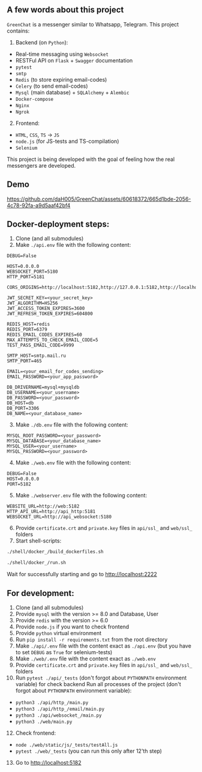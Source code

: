 A few words about this project
----------------------------
`GreenChat` is a messenger similar to Whatsapp, Telegram. This project contains:
1. Backend (on `Python`):
- Real-time messaging using `Websocket`
- RESTFul API on `Flask` + `Swagger` documentation
- `pytest`
- `smtp`
- `Redis` (to store expiring email-codes)
- `Celery` (to send email-codes)
- `Mysql` (main database) + `SQLAlchemy` + `Alembic`
- `Docker-compose`
- `Nginx`
- `Ngrok`

2. Frontend:
- `HTML`, `CSS`, `TS` -> `JS`
- `node.js` (for JS-tests and TS-compilation)
- `Selenium`

This project is being developed with the goal of feeling how the real messengers are developed.

Demo
----
https://github.com/daH005/GreenChat/assets/60618372/665d1bde-2056-4c78-92fa-a9d5aaf42bf4

Docker-deployment steps:
------------------------

1. Clone (and all submodules)
2. Make `./api.env` file with the following content:
```env
DEBUG=False

HOST=0.0.0.0
WEBSOCKET_PORT=5180
HTTP_PORT=5181

CORS_ORIGINS=http://localhost:5182,http://127.0.0.1:5182,http://localhost:2223,https://localhost:5182,https://127.0.0.1:5182,https://localhost:2223

JWT_SECRET_KEY=<your_secret_key>
JWT_ALGORITHM=HS256
JWT_ACCESS_TOKEN_EXPIRES=3600
JWT_REFRESH_TOKEN_EXPIRES=604800

REDIS_HOST=redis
REDIS_PORT=6379
REDIS_EMAIL_CODES_EXPIRES=60
MAX_ATTEMPTS_TO_CHECK_EMAIL_CODE=5
TEST_PASS_EMAIL_CODE=9999

SMTP_HOST=smtp.mail.ru
SMTP_PORT=465

EMAIL=<your_email_for_codes_sending>
EMAIL_PASSWORD=<your_app_password>

DB_DRIVERNAME=mysql+mysqldb
DB_USERNAME=<your_username>
DB_PASSWORD=<your_password>
DB_HOST=db
DB_PORT=3306
DB_NAME=<your_database_name>
```
3. Make `./db.env` file with the following content:
```env
MYSQL_ROOT_PASSWORD=<your_password>
MYSQL_DATABASE=<your_database_name>
MYSQL_USER=<your_username>
MYSQL_PASSWORD=<your_password>
```
4. Make `./web.env` file with the following content:
```env
DEBUG=False
HOST=0.0.0.0
PORT=5182
```
5. Make `./webserver.env` file with the following content:
```env
WEBSITE_URL=http://web:5182
HTTP_API_URL=http://api_http:5181
WEBSOCKET_URL=http://api_websocket:5180
```
6. Provide `certificate.crt` and `private.key` files in `api/ssl_` and `web/ssl_` folders
7. Start shell-scripts:
```sh
./shell/docker_/build_dockerfiles.sh
```
```sh
./shell/docker_/run.sh
```
Wait for successfully starting and go to [http://localhost:2222](http://localhost:2222)

For development:
----------------

1. Clone (and all submodules)
2. Provide `mysql` with the version >= 8.0 and Database, User
3. Provide `redis` with the version >= 6.0
4. Provide `node.js` if you want to check frontend
5. Provide `python` virtual environment
6. Run `pip install -r requirements.txt` from the root directory
7. Make `./api/.env` file with the content exact as `./api.env` (but you have to set `DEBUG` as `True` for selenium-tests)
8. Make `./web/.env` file with the content exact as `./web.env`
9. Provide `certificate.crt` and `private.key` files in `api/ssl_` and `web/ssl_` folders
10. Run `pytest ./api/_tests` (don't forgot about `PYTHONPATH` environment variable) for check backend
Run all processes of the project (don't forgot about `PYTHONPATH` environment variable):
- `python3 ./api/http_/main.py`
- `python3 ./api/http_/email/main.py`
- `python3 ./api/websocket_/main.py`
- `python3 ./web/main.py`
12. Check frontend:
- `node ./web/static/js/_tests/testAll.js`
- `pytest ./web/_tests` (you can run this only after 12'th step)
13. Go to [http://localhost:5182](http://localhost:5182)
